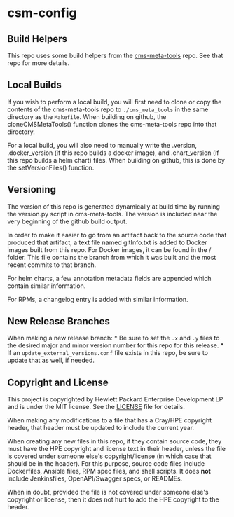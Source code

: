 # csm-config

## Build Helpers
This repo uses some build helpers from the 
[cms-meta-tools](https://github.com/Cray-HPE/cms-meta-tools) repo. See that repo for more details.

## Local Builds
If you wish to perform a local build, you will first need to clone or copy the contents of the
cms-meta-tools repo to `./cms_meta_tools` in the same directory as the `Makefile`. When building
on github, the cloneCMSMetaTools() function clones the cms-meta-tools repo into that directory.

For a local build, you will also need to manually write the .version, .docker_version (if this repo
builds a docker image), and .chart_version (if this repo builds a helm chart) files. When building
on github, this is done by the setVersionFiles() function.

## Versioning
The version of this repo is generated dynamically at build time by running the version.py script in 
cms-meta-tools. The version is included near the very beginning of the github build output. 

In order to make it easier to go from an artifact back to the source code that produced that artifact,
a text file named gitInfo.txt is added to Docker images built from this repo. For Docker images,
it can be found in the / folder. This file contains the branch from which it was built and the most
recent commits to that branch. 

For helm charts, a few annotation metadata fields are appended which contain similar information.

For RPMs, a changelog entry is added with similar information.

## New Release Branches
When making a new release branch:
    * Be sure to set the `.x` and `.y` files to the desired major and minor version number for this repo for this release. 
    * If an `update_external_versions.conf` file exists in this repo, be sure to update that as well, if needed.

## Copyright and License
This project is copyrighted by Hewlett Packard Enterprise Development LP and is
under the MIT license. See the [LICENSE](LICENSE) file for details.

When making any modifications to a file that has a Cray/HPE copyright header,
that header must be updated to include the current year.

When creating any new files in this repo, if they contain source code, they must
have the HPE copyright and license text in their header, unless the file is
covered under someone else's copyright/license (in which case that should be in
the header). For this purpose, source code files include Dockerfiles, Ansible
files, RPM spec files, and shell scripts. It does **not** include Jenkinsfiles,
OpenAPI/Swagger specs, or READMEs.

When in doubt, provided the file is not covered under someone else's copyright
or license, then it does not hurt to add the HPE copyright to the header.
